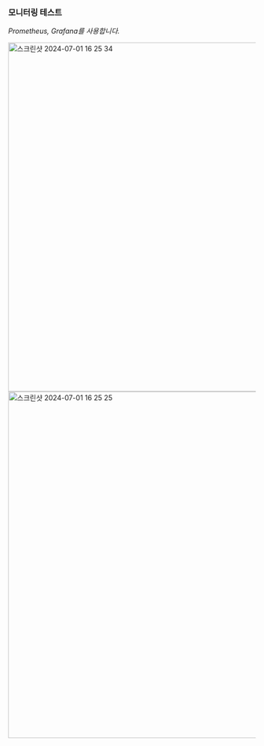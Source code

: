 ### 모니터링 테스트 
*Prometheus, Grafana를 사용합니다.* 

<img width="709" alt="스크린샷 2024-07-01 16 25 34" src="https://github.com/shk0625/MonitoringApplication/assets/102404971/087ea52d-b395-4a8d-aa7a-461a83607e6d">

<img width="704" alt="스크린샷 2024-07-01 16 25 25" src="https://github.com/shk0625/MonitoringApplication/assets/102404971/b4ce5dc4-58f8-4604-8cc1-7bac1e6e8ec8">
